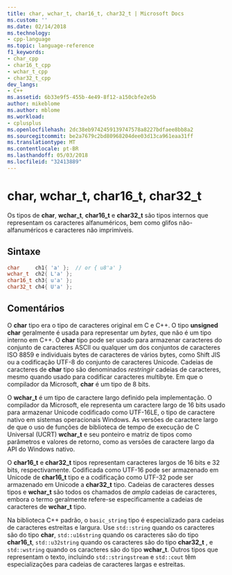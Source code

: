 ```yaml
---
title: char, wchar_t, char16_t, char32_t | Microsoft Docs
ms.custom: ''
ms.date: 02/14/2018
ms.technology:
- cpp-language
ms.topic: language-reference
f1_keywords:
- char_cpp
- char16_t_cpp
- wchar_t_cpp
- char32_t_cpp
dev_langs:
- C++
ms.assetid: 6b33e9f5-455b-4e49-8f12-a150cbfe2e5b
author: mikeblome
ms.author: mblome
ms.workload:
- cplusplus
ms.openlocfilehash: 2dc38eb9742459139747578a8227bdfaee8bb8a2
ms.sourcegitcommit: be2a7679c2bd80968204dee03d13ca961eaa31ff
ms.translationtype: MT
ms.contentlocale: pt-BR
ms.lasthandoff: 05/03/2018
ms.locfileid: "32413889"
---
```

# <a name="char-wchart-char16t-char32t"></a>char, wchar_t, char16_t, char32_t
Os tipos de **char**, **wchar_t**, **char16_t** e **char32_t** são tipos internos que representam os caracteres alfanuméricos, bem como glifos não-alfanuméricos e caracteres não imprimíveis.

## <a name="syntax"></a>Sintaxe

```cpp  
char     ch1{ 'a' };  // or { u8'a' }   
wchar_t  ch2{ L'a' };    
char16_t ch3{ u'a' };    
char32_t ch4{ U'a' };  
```  
  
## <a name="remarks"></a>Comentários

O **char** tipo era o tipo de caracteres original em C e C++. O tipo **unsigned char** geralmente é usada para representar um *bytes*, que não é um tipo interno em C++. O **char** tipo pode ser usado para armazenar caracteres do conjunto de caracteres ASCII ou qualquer um dos conjuntos de caracteres ISO 8859 e individuais bytes de caracteres de vários bytes, como Shift JIS ou a codificação UTF-8 do conjunto de caracteres Unicode. Cadeias de caracteres de **char** tipo são denominados *restringir* cadeias de caracteres, mesmo quando usado para codificar caracteres multibyte. Em que o compilador da Microsoft, **char** é um tipo de 8 bits.

O **wchar_t** é um tipo de caractere largo definido pela implementação. O compilador da Microsoft, ele representa um caractere largo de 16 bits usado para armazenar Unicode codificado como UTF-16LE, o tipo de caractere nativo em sistemas operacionais Windows. As versões de caractere largo de que o uso de funções de biblioteca de tempo de execução de C Universal (UCRT) **wchar_t** e seu ponteiro e matriz de tipos como parâmetros e valores de retorno, como as versões de caractere largo da API do Windows nativo.

O **char16_t** e **char32_t** tipos representam caracteres largos de 16 bits e 32 bits, respectivamente. Codificada como UTF-16 pode ser armazenado em Unicode de **char16_t** tipo e a codificação como UTF-32 pode ser armazenado em Unicode a **char32_t** tipo. Cadeias de caracteres desses tipos e **wchar_t** são todos os chamados de *ampla* cadeias de caracteres, embora o termo geralmente refere-se especificamente a cadeias de caracteres de **wchar_t** tipo.

Na biblioteca C++ padrão, o `basic_string` tipo é especializado para cadeias de caracteres estreitas e largura. Use `std::string` quando os caracteres são do tipo **char**, `std::u16string` quando os caracteres são do tipo **char16_t**, `std::u32string` quando os caracteres são do tipo **char32_t** , e `std::wstring` quando os caracteres são do tipo **wchar_t**. Outros tipos que representam o texto, incluindo `std::stringstream` e `std::cout` têm especializações para cadeias de caracteres largas e estreitas.  
  
